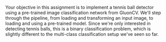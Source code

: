 Your objective in this assignment is to implement a tennis ball detector using a pre-trained image classification network from GluonCV. We'll step through the pipeline, from loading and transforming an input image, to loading and using a pre-trained model. Since we're only interested in detecting tennis balls, this is a binary classification problem, which is slightly different to the multi-class classification setup we've seen so far.